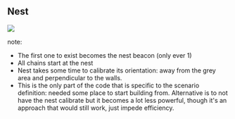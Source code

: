 ## Nest

![](resources/nest.png)

note:
- The first one to exist becomes the nest beacon (only ever 1)
- All chains start at the nest
- Nest takes some time to calibrate its orientation:
  away from the grey area and perpendicular to the walls.
- This is the only part of the code that is specific to the scenario
  definition: needed some place to start building from.
  Alternative is to not have the nest calibrate but it becomes
  a lot less powerful, though it's an approach that would still work,
  just impede efficiency.
